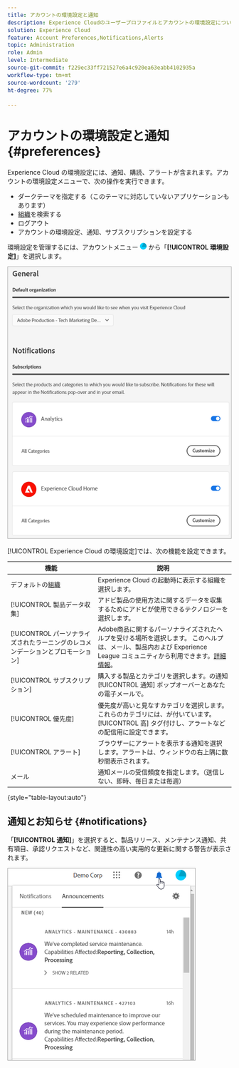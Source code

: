 ```yaml
---
title: アカウントの環境設定と通知
description: Experience Cloudのユーザープロファイルとアカウントの環境設定について説明します。 製品通知を購読し、製品アラートを取得します。
solution: Experience Cloud
feature: Account Preferences,Notifications,Alerts
topic: Administration
role: Admin
level: Intermediate
source-git-commit: f229ec33ff721527e6a4c920ea63eabb4102935a
workflow-type: tm+mt
source-wordcount: '279'
ht-degree: 77%

---
```


# アカウントの環境設定と通知 {#preferences}

Experience Cloud の環境設定には、通知、購読、アラートが含まれます。アカウントの環境設定メニューで、次の操作を実行できます。

* ダークテーマを指定する（このテーマに対応していないアプリケーションもあります）
* [組織](organizations.md)を検索する
* ログアウト
* アカウントの環境設定、通知、サブスクリプションを設定する

環境設定を管理するには、アカウントメニュー ![環境設定](assets/preferences-icon-sm.png) から「**[!UICONTROL 環境設定]**」を選択します。

![ユーザープロファイルとアカウントの環境設定](assets/preferences-page.png)

[!UICONTROL Experience Cloud の環境設定]では、次の機能を設定できます。

| 機能 | 説明 |
|--- |--- |
| デフォルトの[組織](organizations.md) | Experience Cloud の起動時に表示する組織を選択します。 |
| [!UICONTROL 製品データ収集] | アドビ製品の使用方法に関するデータを収集するためにアドビが使用できるテクノロジーを選択します。 |
| [!UICONTROL パーソナライズされたラーニングのレコメンデーションとプロモーション] | Adobe商品に関するパーソナライズされたヘルプを受ける場所を選択します。 このヘルプは、メール、製品内および Experience League コミュニティから利用できます。[詳細情報](personalized-learning-preferences.md)。 |
| [!UICONTROL サブスクリプション] | 購入する製品とカテゴリを選択します。の通知 [!UICONTROL 通知] ポップオーバーとあなたの電子メールで。 |
| [!UICONTROL 優先度] | 優先度が高いと見なすカテゴリを選択します。これらのカテゴリには、が付いています。 [!UICONTROL 高] タグ付けし、アラートなどの配信用に設定できます。 |
| [!UICONTROL アラート] | ブラウザーにアラートを表示する通知を選択します。アラートは、ウィンドウの右上隅に数秒間表示されます。 |
| メール | 通知メールの受信頻度を指定します。（送信しない、即時、毎日または毎週） |

{style="table-layout:auto"}

## 通知とお知らせ {#notifications}

「**[!UICONTROL 通知]**」を選択すると、製品リリース、メンテナンス通知、共有項目、承認リクエストなど、関連性の高い実用的な更新に関する警告が表示されます。

![通知とお知らせ](assets/notifications-menu-small.png)
